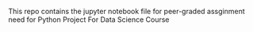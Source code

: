 This repo contains the jupyter notebook file for peer-graded assginment need for Python Project For Data Science Course
